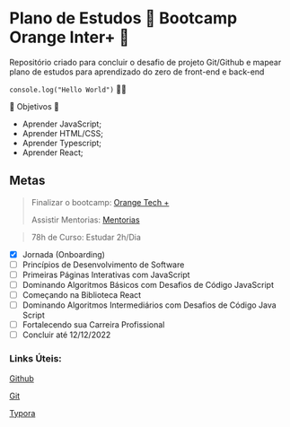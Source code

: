 # Plano de Estudos :book: Bootcamp Orange Inter+ :tangerine:

Repositório criado para concluir o desafio de projeto Git/Github e mapear plano de estudos para aprendizado do zero de front-end e back-end

`` console.log("Hello World") `` :man_technologist:

🌟 Objetivos :star2:

- Aprender JavaScript;
- Aprender HTML/CSS;
- Aprender Typescript;
- Aprender React;



## **Metas**

>  Finalizar o bootcamp: [Orange Tech +](https://web.dio.me/track/orange-tech)
>
> Assistir Mentorias: [Mentorias](https://web.dio.me/track/orange-tech?tab=mentoring)



> 78h de Curso: Estudar 2h/Dia

- [x] Jornada (Onboarding)
- [ ] Princípios de Desenvolvimento de Software
- [ ] Primeiras Páginas Interativas com JavaScript
- [ ] Dominando Algoritmos Básicos com Desafios de Código JavaScript
- [ ] Começando na Biblioteca React
- [ ] Dominando Algoritmos Intermediários com Desafios de Código Java Script
- [ ] Fortalecendo sua Carreira Profissional
- [ ] Concluir até 12/12/2022

### **Links Úteis:**

[Github](https://github.com/)

[Git](https://git-scm.com/downloads)

[Typora](https://typora.io/)



